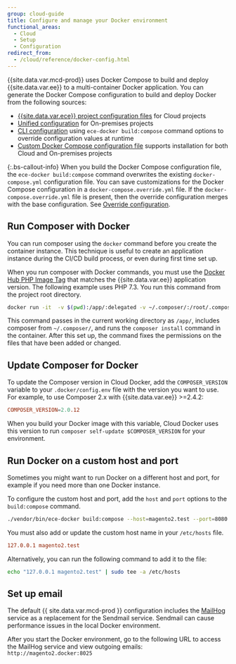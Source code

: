 ```yaml
---
group: cloud-guide
title: Configure and manage your Docker environment
functional_areas:
  - Cloud
  - Setup
  - Configuration
redirect_from:
  - /cloud/reference/docker-config.html
---
```


{{site.data.var.mcd-prod}} uses Docker Compose to build and deploy {{site.data.var.ee}} to a multi-container Docker application. You can generate the Docker Compose configuration to build and deploy Docker from the following sources:

-  [{{site.data.var.ece}} project configuration files] for Cloud projects
-  [Unified configuration] for On-premises projects
-  [CLI configuration] using `ece-docker build:compose` command options to override configuration values at runtime
-  [Custom Docker Compose configuration file] supports installation for both Cloud and On-premises projects

{:.bs-callout-info}
When you build the Docker Compose configuration file, the `ece-docker build:compose` command overwrites the existing `docker-compose.yml` configuration file. You can save customizations for the Docker Compose configuration in a `docker-compose.override.yml` file.  If the `docker-compose.override.yml` file is present, then the override configuration merges with the base configuration. See [Override configuration].

## Run Composer with Docker

You can run composer using the `docker` command before you create the container instance. This technique is useful to create an application instance during the CI/CD build process, or even during first time set up.

When you run composer with Docker commands, you must use the [Docker Hub PHP Image Tag] that matches the {{site.data.var.ee}} application version. The following example uses PHP 7.3. You run this command from the project root directory.

```bash
docker run -it  -v $(pwd):/app/:delegated -v ~/.composer/:/root/.composer/:delegated magento/magento-cloud-docker-php:7.3-cli-1.1 bash -c "composer install&&chown www. /app/"
```

This command passes in the current working directory as `/app/`, includes composer from `~/.composer/`, and runs the `composer install` command in the container. After this set up, the command fixes the permissions on the files that have been added or changed.

## Update Composer for Docker

To update the Composer version in Cloud Docker, add the `COMPOSER_VERSION` variable to your `.docker/config.env` file with the version you want to use. For example, to use Composer 2.x with {{site.data.var.ee}} >=2.4.2:

```conf
COMPOSER_VERSION=2.0.12
```

When you build your Docker image with this variable, Cloud Docker uses this version to run `composer self-update $COMPOSER_VERSION` for your environment.

## Run Docker on a custom host and port

Sometimes you might want to run Docker on a different host and port, for example if you need more than one Docker instance.

To configure the custom host and port, add the `host` and `port` options to the `build:compose` command.

```bash
./vendor/bin/ece-docker build:compose --host=magento2.test --port=8080
```

You must also add or update the custom host name in your `/etc/hosts` file.

```conf
127.0.0.1 magento2.test
```

Alternatively, you can run the following command to add it to the file:

```bash
echo "127.0.0.1 magento2.test" | sudo tee -a /etc/hosts
```

## Set up email

The default {{ site.data.var.mcd-prod }} configuration includes the [MailHog] service as a replacement for the Sendmail service. Sendmail can cause performance issues in the local Docker environment.

After you start the Docker environment, go to the following URL to access the MailHog service and view outgoing emails: `http://magento2.docker:8025`

<!--Link definitions-->

[CLI configuration]: {{site.baseurl}}/cloud/docker/docker-config-sources.html#cli-configuration
[Custom Docker Compose configuration file]: {{site.baseurl}}/cloud/docker/docker-config-sources.html#build-a-custom-docker-compose-configuration
[Composer]: https://getcomposer.org
[Docker Hub PHP Image Tag]: https://hub.docker.com/r/magento/magento-cloud-docker-php/tags
[MailHog]: {{site.baseurl}}/cloud/docker/docker-containers-service.html#mailhog-container
[Override configuration]: {{site.baseurl}}/cloud/docker/docker-quick-reference.html#override-configuration
[{{site.data.var.ece}} project configuration files]: {{site.baseurl}}/cloud/docker/docker-config-sources.html#cloud-configuration-for-commerce
[Unified configuration]: {{site.baseurl}}/cloud/docker/docker-config-sources.html#unified-configuration
